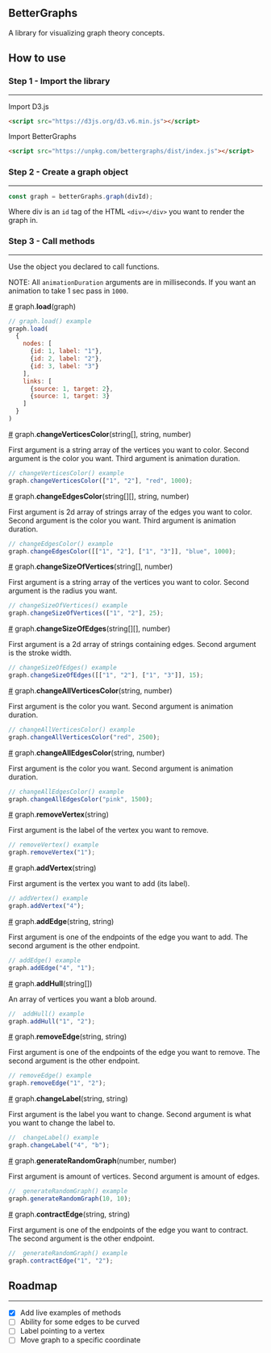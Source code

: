 ## BetterGraphs
A library for visualizing graph theory concepts.


## How to use
### Step 1 - Import the library
---
Import D3.js
```html
<script src="https://d3js.org/d3.v6.min.js"></script>
```
Import BetterGraphs
```html
<script src="https://unpkg.com/bettergraphs/dist/index.js"></script>
```
### Step 2 - Create a graph object
---
```js
const graph = betterGraphs.graph(divId);
```
Where div is an `id` tag of the HTML `<div></div>` you want to render the graph in.

### Step 3 - Call methods
---
Use the object you declared to call functions.

NOTE: All `animationDuration` arguments are in milliseconds. If you want an animation to take 1 sec pass in `1000`.

<a name="min" href="#load">#</a> graph.<b>load</b>(graph)
```js
// graph.load() example
graph.load(
  {
    nodes: [
      {id: 1, label: "1"},
      {id: 2, label: "2"},
      {id: 3, label: "3"}
    ],
    links: [
      {source: 1, target: 2},
      {source: 1, target: 3}
    ]
  }
)
```

<a name="changeVerticesColoR" href="#changeVerticesColor">#</a> graph.<b>changeVerticesColor</b>(string[], string, number)

First argument is a string array of the vertices you want to color. Second argument is the color you want. Third argument is animation duration.
```js
// changeVerticesColor() example
graph.changeVerticesColor(["1", "2"], "red", 1000);
```

<a name="changeEdgesColor" href="#changeEdgesColor">#</a> graph.<b>changeEdgesColor</b>(string[][], string, number)

First argument is 2d array of strings array of the edges you want to color. Second argument is the color you want. Third argument is animation duration.
```js
// changeEdgesColor() example
graph.changeEdgesColor([["1", "2"], ["1", "3"]], "blue", 1000);
```

<a name="changeSizeOfVertices" href="#changeSizeOfVertices">#</a> graph.<b>changeSizeOfVertices</b>(string[], number)

First argument is a string array of the vertices you want to color. Second argument is the radius you want.
```js
// changeSizeOfVertices() example
graph.changeSizeOfVertices(["1", "2"], 25);
```
<a name="changeSizeOfEdges" href="#changeSizeOfEdges">#</a> graph.<b>changeSizeOfEdges</b>(string[][], number)

First argument is a 2d array of strings containing edges. Second argument is the stroke width.
```js
// changeSizeOfEdges() example
graph.changeSizeOfEdges([["1", "2"], ["1", "3"]], 15);
```
<a name="changeAllVerticesColor" href="#changeAllVerticesColor">#</a> graph.<b>changeAllVerticesColor</b>(string, number)

First argument is the color you want. Second argument is animation duration.
```js
// changeAllVerticesColor() example
graph.changeAllVerticesColor("red", 2500);
```
<a name="changeAllEdgesColor" href="#changeAllEdgesColor">#</a> graph.<b>changeAllEdgesColor</b>(string, number)

First argument is the color you want. Second argument is animation duration.
```js
// changeAllEdgesColor() example
graph.changeAllEdgesColor("pink", 1500);
```
<a name="removeVertex" href="#removeVertex">#</a> graph.<b>removeVertex</b>(string)

First argument is the label of the vertex you want to remove.
```js
// removeVertex() example
graph.removeVertex("1");
```
<a name="addVertex" href="#addVertex">#</a> graph.<b>addVertex</b>(string)

First argument is the vertex you want to add (its label).
```js
// addVertex() example
graph.addVertex("4");
```
<a name="addEdge" href="#addEdge">#</a> graph.<b>addEdge</b>(string, string)

First argument is one of the endpoints of the edge you want to add. The second argument is the other endpoint.
```js
// addEdge() example
graph.addEdge("4", "1");
```

<a name="addHull" href="#addHull">#</a> graph.<b>addHull</b>(string[])

An array of vertices you want a blob around.
```js
//  addHull() example
graph.addHull("1", "2");
```

<a name="removeEdge" href="#removeEdge">#</a> graph.<b>removeEdge</b>(string, string)

First argument is one of the endpoints of the edge you want to remove. The second argument is the other endpoint.
```js
// removeEdge() example
graph.removeEdge("1", "2");
```

<a name="changeLabel" href="#changeLabel">#</a> graph.<b>changeLabel</b>(string, string)

First argument is the label you want to change. Second argument is what you want to change the label to.
```js
//  changeLabel() example
graph.changeLabel("4", "b");
```

<a name="generateRandomGraph" href="#generateRandomGraph">#</a> graph.<b>generateRandomGraph</b>(number, number)

First argument is amount of vertices. Second argument is amount of edges.
```js
//  generateRandomGraph() example
graph.generateRandomGraph(10, 10);
```

<a name="contractEdge" href="#contractEdge">#</a> graph.<b>contractEdge</b>(string, string)

First argument is one of the endpoints of the edge you want to contract. The second argument is the other endpoint.
```js
//  generateRandomGraph() example
graph.contractEdge("1", "2");
```

## Roadmap
---
- [x] Add live examples of methods
- [ ] Ability for some edges to be curved
- [ ] Label pointing to a vertex
- [ ] Move graph to a specific coordinate
